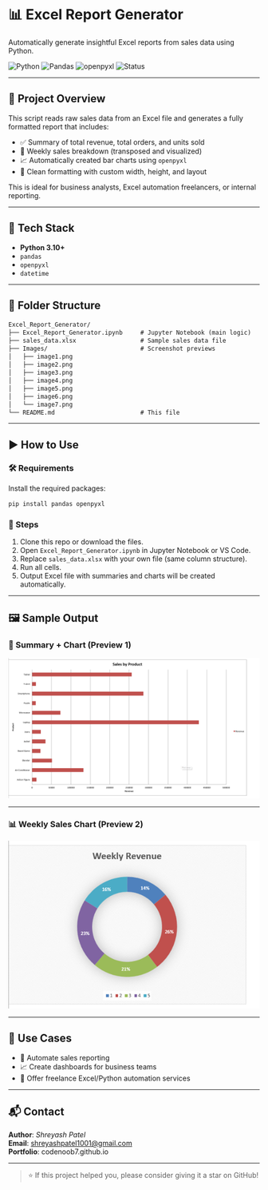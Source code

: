 # 📊 Excel Report Generator

Automatically generate insightful Excel reports from sales data using Python.

![Python](https://img.shields.io/badge/Python-3.10+-blue)
![Pandas](https://img.shields.io/badge/Pandas-Dataframe-orange)
![openpyxl](https://img.shields.io/badge/openpyxl-Excel%20Automation-green)
![Status](https://img.shields.io/badge/Project-Complete-success)

---

## 📝 Project Overview

This script reads raw sales data from an Excel file and generates a fully formatted report that includes:

- ✅ Summary of total revenue, total orders, and units sold
- 📆 Weekly sales breakdown (transposed and visualized)
- 📈 Automatically created bar charts using `openpyxl`
- 🧼 Clean formatting with custom width, height, and layout

This is ideal for business analysts, Excel automation freelancers, or internal reporting.

---

## 🧰 Tech Stack

- **Python 3.10+**
- `pandas`
- `openpyxl`
- `datetime`

---

## 📂 Folder Structure

```
Excel_Report_Generator/
├── Excel_Report_Generator.ipynb     # Jupyter Notebook (main logic)
├── sales_data.xlsx                  # Sample sales data file
├── Images/                          # Screenshot previews
│   ├── image1.png
│   ├── image2.png
│   ├── image3.png
│   ├── image4.png
│   ├── image5.png
│   ├── image6.png
│   └── image7.png
└── README.md                        # This file
```

---

## ▶️ How to Use

### 🛠 Requirements

Install the required packages:
```bash
pip install pandas openpyxl
```

### 🚀 Steps

1. Clone this repo or download the files.
2. Open `Excel_Report_Generator.ipynb` in Jupyter Notebook or VS Code.
3. Replace `sales_data.xlsx` with your own file (same column structure).
4. Run all cells.
5. Output Excel file with summaries and charts will be created automatically.

---

## 🖼 Sample Output

### 🧾 Summary + Chart (Preview 1)

![Summary + Chart](Images/image5.png)

---

### 📊 Weekly Sales Chart (Preview 2)

![Weekly Chart](Images/image3.png)

---

## 💼 Use Cases

- 🔁 Automate sales reporting
- 📈 Create dashboards for business teams
- 🧰 Offer freelance Excel/Python automation services

---

## 📬 Contact

**Author**: *Shreyash Patel*  
**Email**: shreyashpatel1001@gmail.com  
**Portfolio**: codenoob7.github.io  

---

> ⭐ If this project helped you, please consider giving it a star on GitHub!
